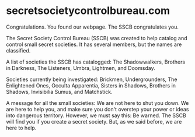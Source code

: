 # secretsocietycontrolbureau.com
Congratulations. You found our webpage. The SSCB congratulates you.

The Secret Society Control Bureau (SSCB) was created to help catalog and control small secret societies. 
It has several members, but the names are classified.

A list of societies the SSCB has catalogged:
The Shadowwalkers,
Brothers in Darkness,
The Listeners,
Umbra,
Lightmen, and
Doomsday.

Societies currently being investigated:
Brickmen,
Undergrounders,
The Enlightened Ones,
Occulta Apparentia,
Sisters in Shadows,
Brothers in Shadows,
Invisibilia Sumus, and
Matchstick.

A message for all the small societies: We are not here to shut you down. We are here to help you, and make sure you don't overstep your power or ideas into dangerous territory. However, we must say this: Be warned. The SSCB will find you if you create a secret society. But, as we said before, we are here to help.
